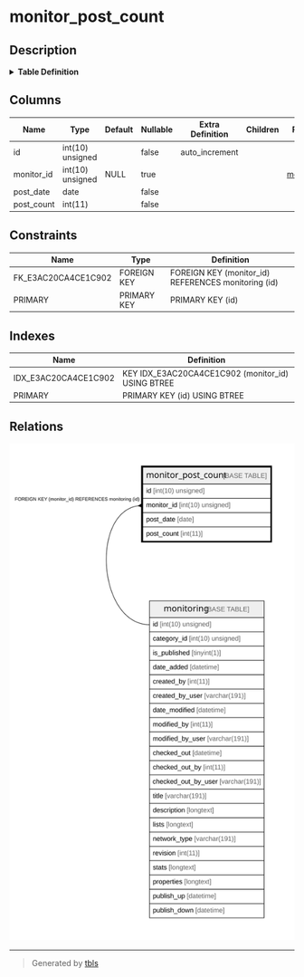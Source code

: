 # monitor_post_count

## Description

<details>
<summary><strong>Table Definition</strong></summary>

```sql
CREATE TABLE `monitor_post_count` (
  `id` int(10) unsigned NOT NULL AUTO_INCREMENT,
  `monitor_id` int(10) unsigned DEFAULT NULL,
  `post_date` date NOT NULL,
  `post_count` int(11) NOT NULL,
  PRIMARY KEY (`id`),
  KEY `IDX_E3AC20CA4CE1C902` (`monitor_id`),
  CONSTRAINT `FK_E3AC20CA4CE1C902` FOREIGN KEY (`monitor_id`) REFERENCES `monitoring` (`id`) ON DELETE CASCADE
) ENGINE=InnoDB DEFAULT CHARSET=utf8mb4 COLLATE=utf8mb4_unicode_ci ROW_FORMAT=DYNAMIC
```

</details>

## Columns

| Name | Type | Default | Nullable | Extra Definition | Children | Parents | Comment |
| ---- | ---- | ------- | -------- | --------------- | -------- | ------- | ------- |
| id | int(10) unsigned |  | false | auto_increment |  |  |  |
| monitor_id | int(10) unsigned | NULL | true |  |  | [monitoring](monitoring.md) |  |
| post_date | date |  | false |  |  |  |  |
| post_count | int(11) |  | false |  |  |  |  |

## Constraints

| Name | Type | Definition |
| ---- | ---- | ---------- |
| FK_E3AC20CA4CE1C902 | FOREIGN KEY | FOREIGN KEY (monitor_id) REFERENCES monitoring (id) |
| PRIMARY | PRIMARY KEY | PRIMARY KEY (id) |

## Indexes

| Name | Definition |
| ---- | ---------- |
| IDX_E3AC20CA4CE1C902 | KEY IDX_E3AC20CA4CE1C902 (monitor_id) USING BTREE |
| PRIMARY | PRIMARY KEY (id) USING BTREE |

## Relations

![er](monitor_post_count.svg)

---

> Generated by [tbls](https://github.com/k1LoW/tbls)
